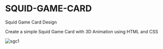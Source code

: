 # SQUID-GAME-CARD
Squid Game Card Design 

Create a simple Squid Game Card with 3D Animation using HTML and CSS


![sgc1](https://github.com/user-attachments/assets/2bde31f4-e008-46eb-a559-e8b3ce7ce472)
